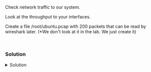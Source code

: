 Check network traffic to our system.

Look at the throughput to your interfaces.

Create a file /root/ubuntu.pcap with 200 packets that can be read by wireshark later. (*We don't look at it in the lab. We just create it)

<br>

### Solution
<details>
<summary>Solution</summary>

Check network throughput to your system for 20 seconds
```plain
ifstat 2 10
```{{exec}}

Note: There is very little traffic (in size) into or out of your system.

Do a tcpdump to inspect the actual traffic into your system. Capture 1000 packets against your enp1s0 interface.

```plain
tcpdump -ni enp1s0 -s0 -c 1000
```{{exec}}

Let's generate a .pcap file that can be used by wireshark to inspect traffic. (We don't have wireshark on this system)

```plain
for i in `seq 1 5`; do ping -c 10 www.google.com & done; tcpdump -ni enp1s0 -s0 -c 200 -w `hostname`.pcap
```{{exec}}

Verify the size and creation of the file.
```plain
ls -lh /root/ubuntu.pcap
```

</details>